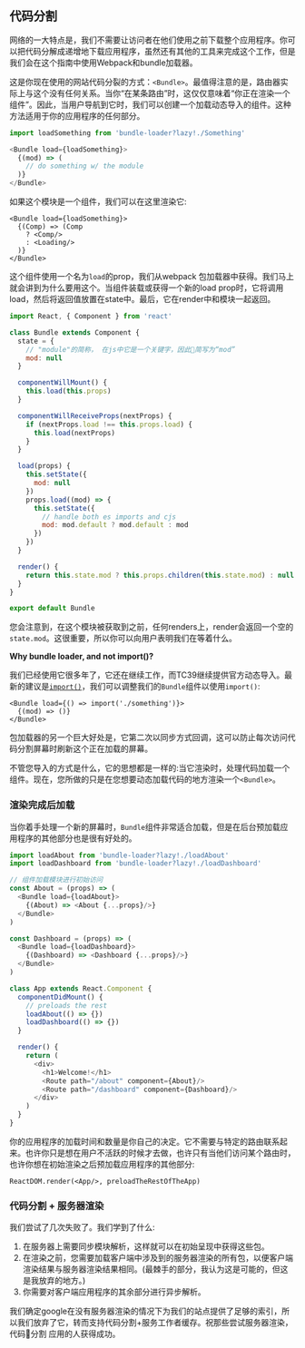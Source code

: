 ## **代码分割**

网络的一大特点是，我们不需要让访问者在他们使用之前下载整个应用程序。你可以把代码分解成递增地下载应用程序，虽然还有其他的工具来完成这个工作，但是我们会在这个指南中使用Webpack和bundle加载器。

这是你现在使用的网站代码分裂的方式：`<Bundle>`。最值得注意的是，路由器实际上与这个没有任何关系。当你“在某条路由”时，这仅仅意味着“你正在渲染一个组件”。因此，当用户导航到它时，我们可以创建一个加载动态导入的组件。这种方法适用于你的应用程序的任何部分。

```js
import loadSomething from 'bundle-loader?lazy!./Something'

<Bundle load={loadSomething}>
  {(mod) => (
    // do something w/ the module
  )}
</Bundle>
```
如果这个模块是一个组件，我们可以在这里渲染它:
```
<Bundle load={loadSomething}>
  {(Comp) => (Comp
    ? <Comp/>
    : <Loading/>
  )}
</Bundle>
```
这个组件使用一个名为`load`的prop，我们从webpack 包加载器中获得。我们马上就会讲到为什么要用这个。当组件装载或获得一个新的load prop时，它将调用load，然后将返回值放置在state中。最后，它在render中和模块一起返回。

```js
import React, { Component } from 'react'

class Bundle extends Component {
  state = {
    // "module"的简称， 在js中它是一个关键字，因此简写为“mod”
    mod: null
  }

  componentWillMount() {
    this.load(this.props)
  }

  componentWillReceiveProps(nextProps) {
    if (nextProps.load !== this.props.load) {
      this.load(nextProps)
    }
  }

  load(props) {
    this.setState({
      mod: null
    })
    props.load((mod) => {
      this.setState({
        // handle both es imports and cjs
        mod: mod.default ? mod.default : mod
      })
    })
  }

  render() {
    return this.state.mod ? this.props.children(this.state.mod) : null
  }
}

export default Bundle
```
您会注意到，在这个模块被获取到之前，任何renders上，render会返回一个空的`state.mod`。这很重要，所以你可以向用户表明我们在等着什么。

**Why bundle loader, and not import()?**

我们已经使用它很多年了，它还在继续工作，而TC39继续提供官方动态导入。最新的建议是[`import()`](https://github.com/tc39/proposal-dynamic-import)，我们可以调整我们的`Bundle`组件以使用`import()`: 

```
<Bundle load={() => import('./something')}>
  {(mod) => ()}
</Bundle>
```
包加载器的另一个巨大好处是，它第二次以同步方式回调，这可以防止每次访问代码分割屏幕时刷新这个正在加载的屏幕。

不管您导入的方式是什么，它的思想都是一样的:当它渲染时，处理代码加载一个组件。现在，您所做的只是在您想要动态加载代码的地方渲染一个`<Bundle>`。

### **渲染完成后加载**

当你着手处理一个新的屏幕时，`Bundle`组件非常适合加载，但是在后台预加载应用程序的其他部分也是很有好处的。

```js
import loadAbout from 'bundle-loader?lazy!./loadAbout'
import loadDashboard from 'bundle-loader?lazy!./loadDashboard'

// 组件加载模块进行初始访问
const About = (props) => (
  <Bundle load={loadAbout}>
    {(About) => <About {...props}/>}
  </Bundle>
)

const Dashboard = (props) => (
  <Bundle load={loadDashboard}>
    {(Dashboard) => <Dashboard {...props}/>}
  </Bundle>
)

class App extends React.Component {
  componentDidMount() {
    // preloads the rest
    loadAbout(() => {})
    loadDashboard(() => {})
  }

  render() {
    return (
      <div>
        <h1>Welcome!</h1>
        <Route path="/about" component={About}/>
        <Route path="/dashboard" component={Dashboard}/>
      </div>
    )
  }
}
```

你的应用程序的加载时间和数量是你自己的决定。它不需要与特定的路由联系起来。也许你只是想在用户不活跃的时候才去做，也许只有当他们访问某个路由时，也许你想在初始渲染之后预加载应用程序的其他部分:
```
ReactDOM.render(<App/>, preloadTheRestOfTheApp)
```

### **代码分割 + 服务器渲染**

我们尝试了几次失败了。我们学到了什么:

1. 在服务器上需要同步模块解析，这样就可以在初始呈现中获得这些包。
1. 在渲染之前，您需要加载客户端中涉及到的服务器渲染的所有包，以便客户端渲染结果与服务器渲染结果相同。(最棘手的部分，我认为这是可能的，但这是我放弃的地方。)
1. 你需要对客户端应用程序的其余部分进行异步解析。

我们确定google在没有服务器渲染的情况下为我们的站点提供了足够的索引，所以我们放弃了它，转而支持代码分割+服务工作者缓存。祝那些尝试服务器渲染，代码分割 应用的人获得成功。